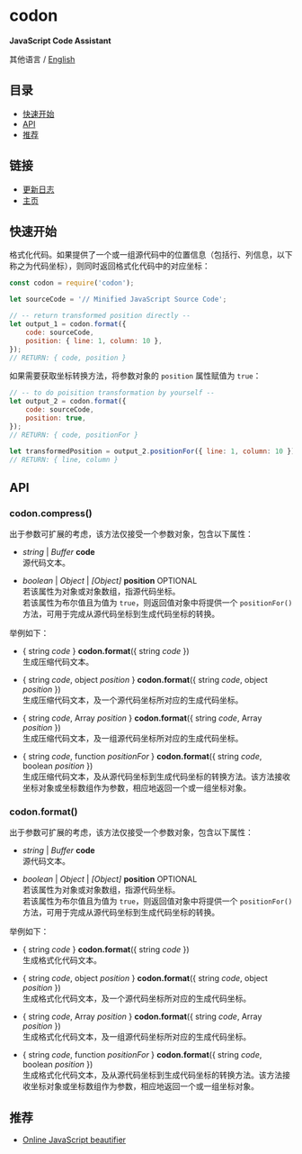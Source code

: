 #	codon
__JavaScript Code Assistant__

其他语言 / [English](./README.md)

##	目录

*	[快速开始](#快速开始)
*   [API](#api)
*	[推荐](#推荐)

##	链接

*	[更新日志](./CHANGELOG.md)
*	[主页](https://github.com/YounGoat/nodejs.jsai)

##	快速开始

格式化代码。如果提供了一个或一组源代码中的位置信息（包括行、列信息，以下称之为代码坐标），则同时返回格式化代码中的对应坐标：

```javascript
const codon = require('codon');

let sourceCode = '// Minified JavaScript Source Code';

// -- return transformed position directly --
let output_1 = codon.format({ 
    code: sourceCode, 
    position: { line: 1, column: 10 },
});
// RETURN: { code, position }
```

如果需要获取坐标转换方法，将参数对象的 `position` 属性赋值为 `true`：
```javascript
// -- to do poisition transformation by yourself --
let output_2 = codon.format({ 
    code: sourceCode,
    position: true,
});
// RETURN: { code, positionFor }

let transformedPosition = output_2.positionFor({ line: 1, column: 10 });
// RETURN: { line, column }
```

##  API

### codon.compress()

出于参数可扩展的考虑，该方法仅接受一个参数对象，包含以下属性：
*   *string* | *Buffer* __code__  
    源代码文本。

*   *boolean* | *Object* | *[Object]* __position__ OPTIONAL  
    若该属性为对象或对象数组，指源代码坐标。  
    若该属性为布尔值且为值为 `true`，则返回值对象中将提供一个 `positionFor()` 方法，可用于完成从源代码坐标到生成代码坐标的转换。
    

举例如下：
*   { string *code* } __codon.format__({ string *code* })  
    生成压缩代码文本。

*   { string *code*, object *position* } __codon.format__({ string *code*, object *position* })  
    生成压缩代码文本，及一个源代码坐标所对应的生成代码坐标。

*   { string *code*, Array *position* } __codon.format__({ string *code*, Array *position* })  
    生成压缩代码文本，及一组源代码坐标所对应的生成代码坐标。

*   { string *code*, function *positionFor* } __codon.format__({ string *code*, boolean *position* })  
    生成压缩代码文本，及从源代码坐标到生成代码坐标的转换方法。该方法接收坐标对象或坐标数组作为参数，相应地返回一个或一组坐标对象。

### codon.format()

出于参数可扩展的考虑，该方法仅接受一个参数对象，包含以下属性：
*   *string* | *Buffer* __code__  
    源代码文本。

*   *boolean* | *Object* | *[Object]* __position__ OPTIONAL  
    若该属性为对象或对象数组，指源代码坐标。  
    若该属性为布尔值且为值为 `true`，则返回值对象中将提供一个 `positionFor()` 方法，可用于完成从源代码坐标到生成代码坐标的转换。
    

举例如下：
*   { string *code* } __codon.format__({ string *code* })  
    生成格式化代码文本。

*   { string *code*, object *position* } __codon.format__({ string *code*, object *position* })  
    生成格式化代码文本，及一个源代码坐标所对应的生成代码坐标。

*   { string *code*, Array *position* } __codon.format__({ string *code*, Array *position* })  
    生成格式化代码文本，及一组源代码坐标所对应的生成代码坐标。

*   { string *code*, function *positionFor* } __codon.format__({ string *code*, boolean *position* })  
    生成格式化代码文本，及从源代码坐标到生成代码坐标的转换方法。该方法接收坐标对象或坐标数组作为参数，相应地返回一个或一组坐标对象。

##  推荐

*   [Online JavaScript beautifier](http://jsbeautifier.org)

